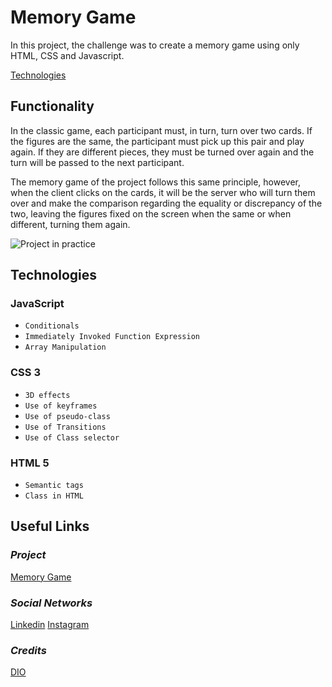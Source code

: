 # **Memory Game**

In this project, the challenge was to create a memory game using only HTML, CSS and Javascript.

[Technologies](https://raw.githubusercontent.com/LayzaDev/MemoryGame-DesignChallenge/main/img/tecnologies.png)

## **Functionality**

In the classic game, each participant must, in turn, turn over two cards. If the figures are the same, the participant must pick up this pair and play again. If they are different pieces, they must be turned over again and the turn will be passed to the next participant.

The memory game of the project follows this same principle, however, when the client clicks on the cards, it will be the server who will turn them over and make the comparison regarding the equality or discrepancy of the two, leaving the figures fixed on the screen when the same or when different, turning them again.

![Project in practice](https://youtu.be/SRmHyZytx8M)

## **Technologies**

### **JavaScript**

- `Conditionals`
- `Immediately Invoked Function Expression `
- `Array Manipulation`

### **CSS 3**

- `3D effects`
- `Use of keyframes`
- `Use of pseudo-class`
- `Use of Transitions`
- `Use of Class selector`

### **HTML 5**

- `Semantic tags`
- `Class in HTML`

## **Useful Links**

### _Project_

[Memory Game]()

### _Social Networks_

[Linkedin](https://www.linkedin.com/in/layza-nauane-dev12/)
[Instagram](https://www.instagram.com/layza.nauane/)

### _Credits_

[DIO](https://www.dio.me/en)
